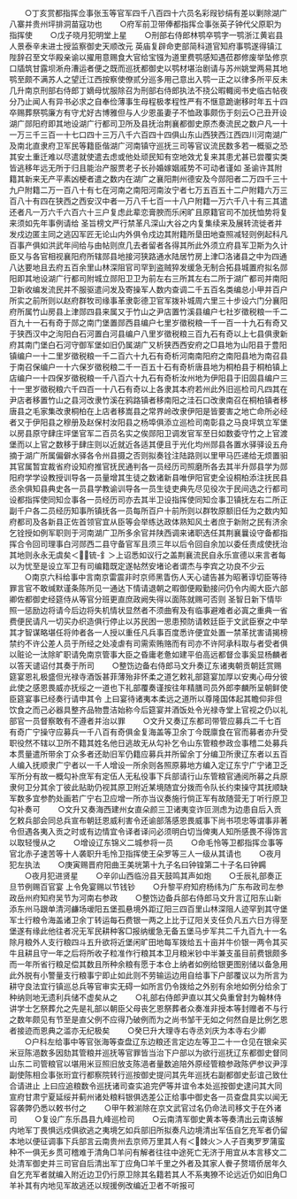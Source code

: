 <!-- { "loadSidebar": true } -->
　　○丁亥赏都指挥佥事张玉等官军四千八百四十六员名彩叚钞绢有差以剿除湖广八寨并贵州坪排洞苗寇功也
　　○府军前卫带俸都指挥佥事张英子钟代父原职为指挥使
　　○戊子晓月犯明堂上星
　　○刑部右侍郎林鹗卒鹗字一鹗浙江黄岩县人景泰辛未进士授监察御史天顺改元  英庙复辟命吏部简科道官知府事鹗遂得镇江陛辞召至文华殿亲谕以擢用意赐食大官给宝镪为道里费鹗感知遇莅郡修废举坠修京口牐筑甘露坝淅舟漕运者便之既而巡抚都御史以鹗材堪治剧请与苏州姚堂两易其地鹗至颇不满苏人之望迁江西按察使僚贰分巡多用己意出入鹗一正之以律多所平反未几升南京刑部右侍郎丁嫡母忧服除召为刑部右侍郎执法不挠公暇輙阅书史临古帖夜分乃止闻人有异书必求之自奉俭薄事生母程极孝程性严有不惬意跪谢移时年五十四卒赐葬祭鹗廉方有守尤好古博雅但与人少恩虽妻子不恤政事颇伤于刻云○己丑开设湖广郧阳府即其地设湖广行都司卫所及县抚治荆襄都御史原杰奏流民之数户凡一十一万三千三百一十七口四十三万八千六百四十四俱山东山西狭西江西四川河南湖广及南北直隶府卫军民等籍臣偕湖广河南镇守巡抚三司等官议流民数多若一概驱之恐其安土重迁难以尽遣就使遣去虑或他处顽民知有空地效尤复来其患尤甚已尝覆实类皆逃移年远无所于归且能治产服贾老子长孙婚嫁姻戚势不可动者谨如  圣谕许其附籍其新来无产平素凶梗者遣之数内在湖广之襄阳荆州德安及今郧阳者二万四千三十九户附籍二万一百八十有七在河南之南阳河南汝宁者七万五百五十二户附籍六万三百八十有四在狭西之西安汉中者一万八千七百一十八户附籍一万六千八十有三其遣还者凡一万六千六百六十三户复虑此辈恋膏腴而乐闲旷且原籍官司不加抚恤势将复来须如先年事例请给  圣旨榜文严行禁革凡深山大谷之内复集续来及展转流徙者并发戍边匿主同之逃囚军匠无论山内外俱令戍边其附籍所垦田地查照减轻则例起科凡百事产俱如洪武年间给与由帖则庶几去者留者各得其所此外须立府县军卫斯为久计臣又与各官相视襄阳府所辖郧县地接河狭路通水陆居竹房上津□洛诸县之中为四通八达要地且去府五百余里山林深阻官司罕到盗贼猝发缓急无制合拓县城置府拟名郧阳即其地设湖广行都司附城立郧阳卫卫为前左右三所其左右二所于湖广都司并南阳卫新收编发流民并不服驱遣问发及寄操军人数内查调二千五百名类编总小甲并百户所实之前所则以赵府群牧司缘事革隶彰德卫官军拨补城周六里三十步设六门分襄阳府所属竹山房县上津郧四县来属又于竹山之尹店置竹溪县编户七社岁徵税粮一千二百九十一石有奇于郧之南门堡置郧西县编户七里岁徵税粮一千一百一十九石有奇又于狭西汉中之洵阳白石河置白河县编户八里岁徵税粮三百九石有奇以上七县俱隶新府其南门堡白石河守御军堡如旧仍属湖广又析狭西西安府之□县地为山阳县于豊阳镇编户一十二里岁徵税粮一千二百六十九石有奇析河南南阳府之南阳县地为南召县于南召保编户一十六保岁徵税粮二千一百五十石有奇析唐县地为桐柏县于桐柏镇上店编户一十四保岁徵税粮一千八百六十九石有奇析汝州地为伊阳县于旧固县编户三十一里岁徵税粮六千四百一十八石有奇以上各隶其本府若州此外旧巡检司凡四其在尹店者移置竹山之县河改隶竹溪在鸦路镇者移南阳之洼石口改隶南召在桐柏镇者移唐县之毛家集改隶桐柏在上店者移嵩县之常界岭改隶伊阳是皆要害之地亡命所必经者又于伊阳县之穆册及赵保村汝阳县之杨埠俱添立巡检司南彰县之马良坪筑立军堡以房县原守肆庄坪堡官军二百员名实之俟郧阳卫调发官军至日如数委守竹之上官渡堡而以上官之数移于肆庄则以近就近各适其便且于光化均州郧县各置水驿驿设五舟摘于湖广所属偏僻水驿各令州县摄之否则拟奏铨注陆路则以里甲马匹递给无烦置驲其官属暂宜裁省府设知府推官抚民通判各一员经历司照磨所各去其半升郧县学为郧阳府学学设教授训导各一员量增其生徒之数诸新县唯伊阳官吏全设桐柏添注抚民县丞余俱知县典史各一员县学教谕训导各一员生徒吏典先尽见役次于民间选之行都司设都指挥使同知佥事各一员经历司亦去其半卫设指挥使同知佥事卫镇抚左右二所正副千户各二员经历知事所镇抚各一员每所百户十前所则以群牧原额旧任为之数内知府都司及各新县正佐首领官宜从臣等会举练达政体熟知风土者庶于新附之民有济余乞铨授如例军职则于河南湖广卫所多余官并陕西调来诸职选任其荆襄曩设守备都指挥合令回司理事白河郧西二县守备官军且须三年以后令回自余加以委任责成使抚治其地则永永无虞矣＜锍-釒＞上诏悉如议行之盖荆襄流民自永乐宣德以来言者每以为忧至是设立军卫有司编籍既定遂帖然安堵论者谓杰与李宾之功良不少云
　　○南京六科给事中言南京雷震非时京师黑眚伤人天心谴告甚为昭著谆切臣等待罪言官不敢缄默谨条陈所见一通达下情请退朝之暇御便殿勤接问仍令内阁大臣六部卿佐都御史经筵侍从等官分班更直庶政阙失得以面陈就赐可否则  圣智日新下情毕照一惩励边将请今后边将失机情状显然者不须曲宥及有临事避难者必寘之重典一省费便民请凡一切买办织造俱行停止以苏民困一思患预防请敕廷臣于文武臣寮之中举其才智谋略堪任将帅者各一人授以重任凡兵事百度悉许便宜处置一禁革扰害请揭榜禁约不许公差人员于所经之处凌虐有司需索贿赂而有司亦不许阿承科取与者受者俱以赃论一汰除旷职请免南京管事大臣之昏庸老惫如建平伯高远都督佥事奚显杨麟者以答天谴诏付其奏于所司
　　○整饬边备右侍郎马文升奏辽东诸夷朝贡朝廷赏赐筵宴恩礼极盛但光禄寺酒饭甚菲薄殆非怀柔之道乞敕礼部筵宴加厚以安夷心毋分彼此使之感恩畏威亦抚绥之一道也下礼部覆奏谨按往年精膳司员外郎李麟所呈朝鲜使臣筵宴事已经奏行请申其令  上曰宴待诸夷本柔远之道所以尊隆国体起其瞻仰非但饮食之而己必器具整齐品物豊洁始称今后筵宴并酒饭处令光禄寺堂上官视之仍以礼部官一员督察敢有不遵者并治以罪
　　○文升又奏辽东都司带管应募兵二千七百有奇广宁操守应募兵一千八百有奇俱金复海盖等卫余丁今既廪食在官而募者亦升受职役然不辖以卫所不籍其姓名他日逃故无从勾补乞令山东管粮参政佥事稽二处募兵本贯量遣所带余丁众多者还助旧军仍籍应募兵并所留余丁分编卫所隶辽东者以五百人编入抚顺隶广宁者以一千人增设一所余则各照原募地方编入定辽东宁广宁诸卫乏军所分有故一概勾补庶军有定伍人无私役事下兵部请行山东管粮官通阅所募之兵原隶何卫分其余丁彼此贴助仍视其原卫附近某境随宜分拨而令队长约束操守其抚顺缺军数多宜参酌处画若广宁右卫应增一所亦当议奏施行倘正军有故随营无丁听行原卫勾补奏可
　　○文升又奏海西建州女直朵颜三卫诸夷变诈叵测虑为边患自后入贡乞敕兵部会同总兵宣布朝廷恩威利害令还谕部落感恩畏威事下尚书项忠等谓事非著令但遇各夷入贡之时或有边情宜令译者译问必须明白切当俾夷人知所感畏不得饰言以取轻慢从之
　　○增设辽东锦义二城参将一员
　　○命毛怜等卫都指挥佥事等官北赤子速苦等十人袭职升毛怜卫指挥使王朵罗等三人一级从其请也
　　○夜月犯左执法
　　○庚寅赐晋府阳曲王美垙第十九子名曰钟锽第二十子名曰钟鐊
　　○夜月犯进贤星
　　○辛卯山西临汾县天鼓鸣其声如炮
　　○壬辰礼部奏正旦节例赐百官宴  上令免宴赐以节钱钞
　　○升黎平府知府杨纬为广东布政司左参政岳州府知府吴节为河南右参政
　　○整饬边备兵部右侍郎马文升言辽阳东山新添东州马跟单清河鹻场叆阳五堡孤悬境外距辽阳三四百里山林深阻人迹罕到其守堡军士行粮令海盖诸卫余丁转运每石费银一两之上比于辽阳关支任负凡五六日方得至堡遂有缘此他往者况无军民耕种客□报纳缓急无备五堡马步军共二千九百九十一名除月粮外人支行粮四斗五升欲将近堡闲旷田地每军拨给五十亩并牛价银一两令其买牛且耕且守一年之后将所收子粒准作行粮其本卫月粮米钞中半兼支虽目前费银颇多而一年所省行粮足偿其数且所种余粮有愿于本仓上纳者如例给银更图别储以备急用此外脱有小警量支行粮事宁即止如此则不劳输运边用自给事下户部覆议以为所言为耕守良法宜行镇巡总兵等官审实无碍一如所言仍令拨给之外别有余地如例分给余丁种纳则地无遗利兵储不虚矣从之
　　○礼部右侍郎尹直以其父奂重曾封为翰林侍讲学士乞祭葬允之先是礼部以朝臣父母丧乞恩祭葬者众奏准非授本等封赠者不与行之数年颇见有节至是直父例不应得乃破例而为之尚书邹干无如之何然自是比例乞恩者接迹而恩典之滥亦无纪极矣
　　○癸巳升大理寺右寺丞刘庆为本寺右少卿
　　○户科左给事中等官张海等查盘辽东边粮还言定边左等卫二十一仓见在银籴买米豆陈浥数多因劾其管粮并巡抚等官罪皆当治下户部以为欲行巡抚辽东都御史督同山东二司管粮官以堪用米豆照旧放支陈浥者量数追陪外原经管粮参政陈俨参议尹淳副使陈相佥事张珩宜行都察院转行巡按御史提问其先年巡抚右副都御史彭谊己致仕合请进止  上曰应追粮数令巡抚诸司查实追完俨等并谊令本处巡按御史逮问其大同宣府甘肃宁夏延绥并蓟州诸处粮料银俱选差公正给事中御史各一员查盘具实以闻无容袭弊仍悉以敕书付之
　　○甲午敕湔除在京文武官过名仍命法司移文于在外诸司
　　○复设广东乐昌县九峰巡检司
　　○云南清军御史黄本等奏清出云南该解内地军丁畏惧远戍俱欲逃之夷境乞如兵部旧所拟奏凡边境清出军伍自乞充军者仍留本地以便征调事下兵部言云南贵州去京师万里其人有＜棘火＞人子百夷罗罗蒲蛮种不一俱无乡贯可稽难于清角□羊问有解者往往中途死亡无济于用宜从本言移文二处清军御史并三司官自后清出军丁应角□羊千里之外者及其家人餋子赘壻侨居年久自乞充军者就编入附近边卫仍行原卫除其名籍若其人不系夷獠不论远近仍如旧角□羊补其有内地见军故逃还以规援例改编近卫者不听报可
